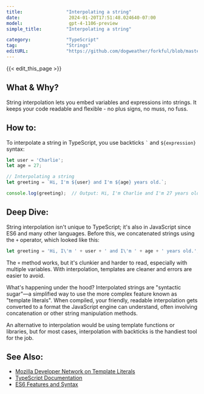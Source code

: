 ```yaml
---
title:                "Interpolating a string"
date:                  2024-01-20T17:51:48.024640-07:00
model:                 gpt-4-1106-preview
simple_title:         "Interpolating a string"

category:             "TypeScript"
tag:                  "Strings"
editURL:              "https://github.com/dogweather/forkful/blob/master/content/en/typescript/interpolating-a-string.md"
---
```


{{< edit_this_page >}}

## What & Why?

String interpolation lets you embed variables and expressions into strings. It keeps your code readable and flexible - no plus signs, no muss, no fuss.

## How to:

To interpolate a string in TypeScript, you use backticks `` ` `` and `${expression}` syntax:

```TypeScript
let user = 'Charlie';
let age = 27;

// Interpolating a string
let greeting = `Hi, I'm ${user} and I'm ${age} years old.`;

console.log(greeting);  // Output: Hi, I'm Charlie and I'm 27 years old.
```

## Deep Dive:

String interpolation isn't unique to TypeScript; it's also in JavaScript since ES6 and many other languages. Before this, we concatenated strings using the `+` operator, which looked like this:

```TypeScript
let greeting = 'Hi, I\'m ' + user + ' and I\'m ' + age + ' years old.';
```

The `+` method works, but it's clunkier and harder to read, especially with multiple variables. With interpolation, templates are cleaner and errors are easier to avoid.

What's happening under the hood? Interpolated strings are "syntactic sugar"—a simplified way to use the more complex feature known as "template literals". When compiled, your friendly, readable interpolation gets converted to a format the JavaScript engine can understand, often involving concatenation or other string manipulation methods.

An alternative to interpolation would be using template functions or libraries, but for most cases, interpolation with backticks is the handiest tool for the job.

## See Also:

- [Mozilla Developer Network on Template Literals](https://developer.mozilla.org/en-US/docs/Web/JavaScript/Reference/Template_literals)
- [TypeScript Documentation](https://www.typescriptlang.org/docs/)
- [ES6 Features and Syntax](http://es6-features.org/#StringInterpolation)
